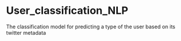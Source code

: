 # User_classification_NLP
The classification model for predicting a  type of the user based on its twitter metadata
